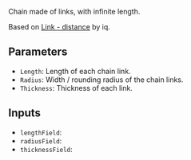 Chain made of links, with infinite length.

Based on [Link - distance](https://www.shadertoy.com/view/wlXSD7) by iq.

## Parameters

* `Length`: Length of each chain link.
* `Radius`: Width / rounding radius of the chain links.
* `Thickness`: Thickness of each link.

## Inputs

* `lengthField`: 
* `radiusField`: 
* `thicknessField`: 